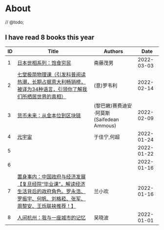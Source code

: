 # About

// @todo;

<!--START_SECTION:my_kindle-->
## I have read 8 books this year

| ID | Title | Authors | Date | 
 | ---- | ---- | ---- | ---- |
| 1 | [日本世相系列：饱食穷民](https://www.amazon.cn/dp/B085C76JB2) | 斋藤茂男 | 2022-03-03 |
| 2 | [七堂极简物理课（引发科普阅读热潮，长期占据意大利畅销榜，被译为34种语言，引领你了解我们所栖居世界的真相）](https://www.amazon.cn/dp/B01KFDHJX2) | (意)罗韦利 | 2022-02-14 |
| 3 | [货币未来：从金本位到区块链](https://www.amazon.cn/dp/B08DTYBJTG) | (黎巴嫩)赛费迪安·阿莫斯(Saifedean Ammous) | 2022-02-09 |
| 4 | [元宇宙](https://www.amazon.cn/dp/B09M7YK6KX) | 于佳宁,何超 | 2022-01-24 |
| 5 |  |  | 2022-01-22 |
| 6 |  |  | 2022-01-16 |
| 7 | [置身事内：中国政府与经济发展【复旦经院“毕业课”，解读经济生活背后的政府角色。罗永浩、罗振宇、何帆、刘格菘、张军、周黎安、王烁联袂推荐！】](https://www.amazon.cn/dp/B099Z8WNY8) | 兰小欢 | 2022-01-16 |
| 8 | [人间杭州：我与一座城市的记忆](https://www.amazon.cn/dp/B09MQNWFSF) | 吴晓波 | 2022-01-01 |

<!--END_SECTION:my_kindle-->
